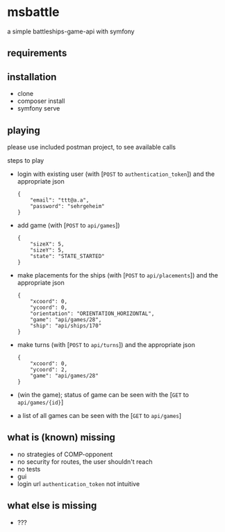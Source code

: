 # msbattle

a simple battleships-game-api with symfony

## requirements


## installation
* clone
* composer install
* symfony serve

## playing

please use included postman project, to see available calls

steps to play

* login with existing user (with [`POST` to `authentication_token`]) and the appropriate json

      {
          "email": "ttt@a.a",
          "password": "sehrgeheim"
      }


* add game (with [`POST` to `api/games`]) 

      {  
          "sizeX": 5,
          "sizeY": 5,
          "state": "STATE_STARTED"
      }

* make placements for the ships (with [`POST` to `api/placements`]) and the appropriate json

      {
          "xcoord": 0,
          "ycoord": 0,
          "orientation": "ORIENTATION_HORIZONTAL",
          "game": "api/games/28",
          "ship": "api/ships/170"
      }

* make turns (with [`POST` to `api/turns`]) and the appropriate json

      {
          "xcoord": 0,
          "ycoord": 2,
          "game": "api/games/28"    
      }

* (win the game); status of game can be seen with the [`GET` to `api/games/{id}`]

* a list of all games can be seen with the [`GET` to `api/games`]

## what is (known) missing

* no strategies of COMP-opponent
* no security for routes, the user shouldn't reach
* no tests
* gui
* login url `authentication_token` not intuitive

## what else is missing

* ???

